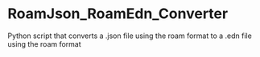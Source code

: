 # RoamJson_RoamEdn_Converter
Python script that converts a .json file using the roam format to a .edn file using the roam format
